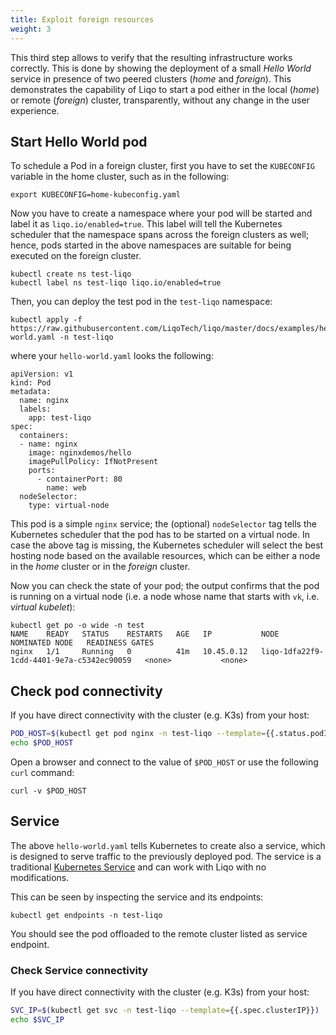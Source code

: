 ```yaml
---
title: Exploit foreign resources 
weight: 3
---
```


This third step allows to verify that the resulting infrastructure works correctly.
This is done by showing the deployment of a small *Hello World*  service in presence of two peered clusters (*home* and *foreign*).
This demonstrates the capability of Liqo to start a pod either in the local (*home*) or remote (*foreign*) cluster, transparently, without any change in the user experience.

## Start Hello World pod

To schedule a Pod in a foreign cluster, first you have to set the `KUBECONFIG` variable in the home cluster, such as in the following:

```shell script
export KUBECONFIG=home-kubeconfig.yaml
```

Now you have to create a namespace where your pod will be started and label it as ```liqo.io/enabled=true```. This label will tell the Kubernetes scheduler that the namespace spans across the foreign clusters as well; hence, pods started in the above namespaces are suitable for being executed on the foreign cluster.

```
kubectl create ns test-liqo
kubectl label ns test-liqo liqo.io/enabled=true
```

Then, you can deploy the test pod in the `test-liqo` namespace:

```
kubectl apply -f https://raw.githubusercontent.com/LiqoTech/liqo/master/docs/examples/hello-world.yaml -n test-liqo
```

where your `hello-world.yaml` looks the following:

```
apiVersion: v1
kind: Pod
metadata:
  name: nginx
  labels:
    app: test-liqo
spec:
  containers:
  - name: nginx
    image: nginxdemos/hello
    imagePullPolicy: IfNotPresent
    ports:
      - containerPort: 80
        name: web
  nodeSelector:
    type: virtual-node
```

This pod is a simple `nginx` service; the (optional) `nodeSelector` tag tells the Kubernetes scheduler that the pod has to be started on a virtual node.
In case the above tag is missing, the Kubernetes scheduler will select the best hosting node based on the available resources, which can be either a node in the *home* cluster or in the *foreign* cluster.

Now you can check the state of your pod; the output confirms that the pod is running on a virtual node (i.e. a node whose name that starts with `vk`, i.e. *virtual kubelet*):

```
kubectl get po -o wide -n test
NAME    READY   STATUS    RESTARTS   AGE   IP           NODE                                      NOMINATED NODE   READINESS GATES
nginx   1/1     Running   0          41m   10.45.0.12   liqo-1dfa22f9-1cdd-4401-9e7a-c5342ec90059   <none>           <none>
```


## Check pod connectivity 

If you have direct connectivity with the cluster (e.g. K3s) from your host:

```bash
POD_HOST=$(kubectl get pod nginx -n test-liqo --template={{.status.podIP}})
echo $POD_HOST
```
Open a browser and connect to the value of `$POD_HOST` or use the following `curl` command:

```
curl -v $POD_HOST
```

<!-- TODO: split this section in two: the first case if you have direct connectivity, the second case in which you are working on a remote cluster. -->


## Service

The above `hello-world.yaml` tells Kubernetes to create also a service, which is designed to serve traffic to the previously deployed pod.
The service is a traditional [Kubernetes Service](https://kubernetes.io/docs/concepts/services-networking/service/) and can work with Liqo with no modifications.

This can be seen by inspecting the service and its endpoints:

```kubectl get endpoints -n test-liqo```

You should see the pod offloaded to the remote cluster listed as service endpoint.

<!-- TODO: report the output of this command -->


### Check Service connectivity 

If you have direct connectivity with the cluster (e.g. K3s) from your host:

```bash
SVC_IP=$(kubectl get svc -n test-liqo --template={{.spec.clusterIP}})
echo $SVC_IP
```

<!-- TODO:  add a 'curl' command or something like that that shows that the pod returns the expected page. Show that the command is exactly the same in either cases (i.e., when the pod is local, when the pod is remote) -->







